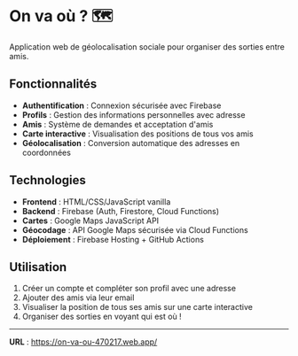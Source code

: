 # On va où ? 🗺️

Application web de géolocalisation sociale pour organiser des sorties entre amis.

## Fonctionnalités

- **Authentification** : Connexion sécurisée avec Firebase
- **Profils** : Gestion des informations personnelles avec adresse
- **Amis** : Système de demandes et acceptation d'amis
- **Carte interactive** : Visualisation des positions de tous vos amis
- **Géolocalisation** : Conversion automatique des adresses en coordonnées

## Technologies

- **Frontend** : HTML/CSS/JavaScript vanilla
- **Backend** : Firebase (Auth, Firestore, Cloud Functions)
- **Cartes** : Google Maps JavaScript API
- **Géocodage** : API Google Maps sécurisée via Cloud Functions
- **Déploiement** : Firebase Hosting + GitHub Actions

## Utilisation

1. Créer un compte et compléter son profil avec une adresse
2. Ajouter des amis via leur email
3. Visualiser la position de tous ses amis sur une carte interactive
4. Organiser des sorties en voyant qui est où !

---

**URL** : https://on-va-ou-470217.web.app/
